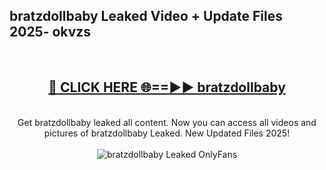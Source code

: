 <h2>bratzdollbaby Leaked Video + Update Files 2025- okvzs</h2>
<br>
<div align="center">
<h2><a href="https://libra.edu.pl?bratzdollbaby" rel="nofollow">🔴 CLICK HERE 🌐==►► bratzdollbaby</a></h2>
<br>
Get bratzdollbaby leaked all content. Now you can access all videos and pictures of bratzdollbaby Leaked. New Updated Files 2025!
<br>
<br>
<a href="https://libra.edu.pl?bratzdollbaby" rel="nofollow" data-target="animated-image.originalLink"><img src="https://i.ibb.co.com/WyWwxjT/player-gif2.gif" alt="bratzdollbaby Leaked OnlyFans" style="max-width: 100%; display: inline-block;" data-target="animated-image.originalImage"></a>
</div>
<br>